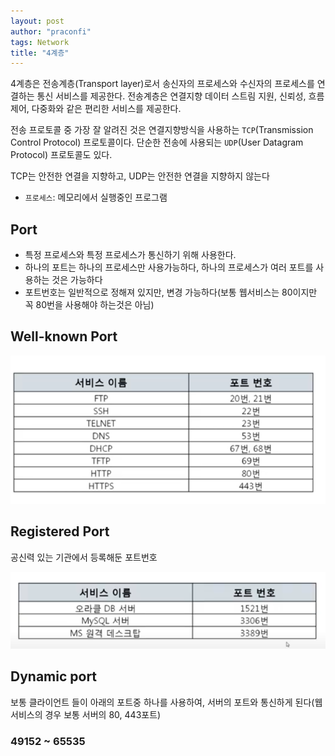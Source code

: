 ```yaml
---
layout: post
author: "praconfi"
tags: Network
title: "4계층"
---
```



4계층은 전송계층(Transport layer)로서 송신자의 프로세스와 수신자의 프로세스를 연결하는 통신 서비스를 제공한다. 전송계층은 연결지향 데이터 스트림 지원, 신뢰성, 흐름제어, 다중화와 같은 편리한 서비스를 제공한다.

전송 프로토콜 중 가장 잘 알려진 것은 연결지향방식을 사용하는 `TCP`(Transmission Control Protocol) 프로토콜이다. 단순한 전송에 사용되는 `UDP`(User Datagram Protocol) 프로토콜도 있다.

TCP는 안전한 연결을 지향하고, UDP는 안전한 연결을 지향하지 않는다

- `프로세스`: 메모리에서 실행중인 프로그램

## Port

- 특정 프로세스와 특정 프로세스가 통신하기 위해 사용한다.  
- 하나의 포트는 하나의 프로세스만 사용가능하다, 하나의 프로세스가 여러 포트를 사용하는 것은 가능하다  
- 포트번호는 일반적으로 정해져 있지만, 변경 가능하다(보통 웹서비스는 80이지만 꼭 80번을 사용해야 하는것은 아님)  

## Well-known Port

![스크린샷 2022-05-02 오후 6.00.36.png](../assets/imgs/2021-05-02/well-known-port.png)

## Registered Port

공신력 있는 기관에서 등록해둔 포트번호

![스크린샷 2022-05-02 오후 6.01.28.png](../assets/imgs/2021-05-02/registered-port.png)

## Dynamic port

보통 클라이언트 들이 아래의 포트중 하나를 사용하여, 서버의 포트와 통신하게 된다(웹서비스의 경우 보통 서버의 80, 443포트)

### 49152 ~ 65535